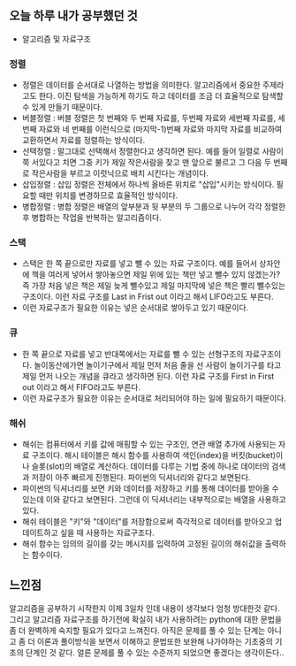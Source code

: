 ## 오늘 하루 내가 공부했던 것
- 알고리즘 및 자료구조

### 정렬
- 정렬은 데이터를 순서대로 나열하는 방법을 의미한다. 알고리즘에서 중요한 주제라고도 한다. 이진 탐색을 가능하게 하기도 하고 데이터를 조금 더 효율적으로 탐색할 수 있게 만들기 때문이다.
- 버블정렬 : 버블 정렬은 첫 번째와 두 번째 자료를, 두번째 자료와 세번째 자료를, 세번째 자료와 네 번째를 이런식으로 (마지막-1)번째 자료와 마지막 자료를 비교하여 교환하면서 자료를 정렬하는 방식이다.
- 선택정렬 : 말그대로 선택해서 정렬한다고 생각하면 된다. 예를 들어 일렬로 사람이 쭉 서있다고 치면 그중 키가 제일 작은사람을 찾고 맨 앞으로 불르고 그 다음 두 번째로 작은사람을 부르고 이럿닉으로 배치 시킨다는 개념이다.
- 삽입정렬 : 삽입 정렬은 전체에서 하나씩 올바른 위치로 "삽입"시키는 방식이다. 필요할 때만 위치를 변경하므로 효율적인 방식이다.
- 병합정렬 : 병합 정렬은 배열의 앞부분과 뒷 부분의 두 그룹으로 나누어 각각 정렬한 후 병합하는 작업을 반복하는 알고리즘이다.

### 스택
- 스택은 한 쪽 끝으로만 자료를 넣고 뺄 수 있는 자료 구조이다. 예를 들어서 상자안에 책을 여러게 넣어서 쌓아놓으면 제일 위에 있는 책만 넣고 뺄수 있지 않겠는가? 즉 가장 처음 넣은 책은 제일 늦게 뺄수있고 제일 마지막에 넣은 책은 빨리 뺄수있는 구조이다. 이런 자료 구조를 Last in Frist out 이라고 해서 LIFO라고도 부른다.
- 이런 자료구조가 필요한 이유는 넣은 순서대로 쌓아두고 있기 때문이다.


### 큐
- 한 쪽 끝으로 자료를 넣고 반대쪽에서는 자료를 뺄 수 있는 선형구조의 자료구조이다. 놀이동산에가면 놀이기구에서 제일 먼저 처음 줄을 선 사람이 놀이기구를 타고 제일 먼저 나오는 개념을 큐라고 생각하면 된다. 이런 자료 구조를 First in First out 이라고 해서 FIFO라고도 부른다.
- 이런 자료구조가 필요한 이유는 순서대로 처리되어야 하는 일에 필요하기 때문이다.

### 해쉬
- 해쉬는 컴퓨터에서 키를 값에 매핑할 수 있는 구조인, 연관 배열 추가에 사용되는 자료 구조이다. 해시 테이블은 해시 함수를 사용하여 색인(index)을 버킷(bucket)이나 슬롯(slot)의 배열로 계산하다. 데이터를 다루는 기법 중에 하나로 데이터의 검색과 저장이 아주 빠르게 진행된다. 파이썬의 딕셔너리와 같다고 보면된다.
- 파이썬의 딕셔너리를 보면 키와 데이터를 저장하고 키를 통해 데이터를 받아올 수 있는데 이와 같다고 보면된다. 그런데 이 딕셔너리는 내부적으로는 배열을 사용하고있다.
- 해쉬 테이블은 "키"와 "데이터"를 저장함으로써 즉각적으로 데이터를 받아오고 업데이트하고 싶을 때 사용하는 자료구조다.
- 해쉬 함수는 임의의 길이를 갖는 메시지를 입력하여 고정된 길이의 해쉬값을 출력하는 함수이다.


## 느낀점
알고리즘을 공부하기 시작한지 이제 3일차 인데 내용이 생각보다 엄청 방대한것 같다. 그리고 알고리즘 자료구조를 하기전에 확실히 내가 사용하려는 python에 대한 문법을 좀 더 완벽하게 숙지할 필요가 있다고 느껴진다. 아직은 문제를 풀 수 있는 단계는 아니고 좀 더 이론과 풀이방식을 보면서 이해하고 문법또한 보완해 나가야하는 기초중의 기초의 단계인 것 같다. 얼른 문제를 풀 수 있는 수준까지 되었으면 좋겠다는 생각이든다..
